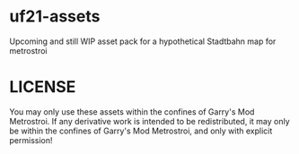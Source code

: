 # uf21-assets
Upcoming and still WIP asset pack for a hypothetical Stadtbahn map for metrostroi


# LICENSE

You may only use these assets within the confines of Garry's Mod Metrostroi. If any derivative work is intended to be redistributed, it may only be within the confines of Garry's Mod Metrostroi, and only with explicit permission!
